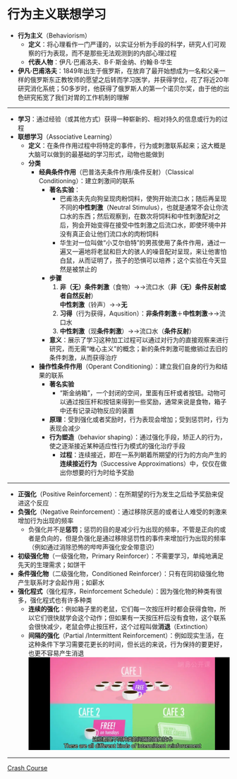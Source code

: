 # 行为主义联想学习
* **行为主义**（Behaviorism）
  * **定义**：将心理看作一门严谨的，以实证分析为手段的科学，研究人们可观察的行为表现，而不是那些无法观测到的内部心理过程
  * **代表人物**：伊凡·巴甫洛夫、B·F·斯金纳、约翰·B·华生
* **伊凡·巴甫洛夫**：1849年出生于俄罗斯，在放弃了最开始想成为一名和父亲一样的俄罗斯东正教牧师的愿望之后转而学习医学，并获得学位，花了将近20年研究消化系统；50多岁时，他获得了俄罗斯人的第一个诺贝尔奖，由于他的出色研究拓宽了我们对胃的工作机制的理解
---
* **学习**：通过经验（或其他方式）获得一种崭新的、相对持久的信息或行为的过程
* **联想学习**（Associative Learning）
  * **定义**：在条件作用过程中将特定的事件，行为或刺激联系起来；这大概是大脑可以做到的最基础的学习形式，动物也能做到
  * **分类**
    * **经典条件作用**（巴普洛夫条件作用/条件反射）（Classical Conditioning）：建立刺激间的联系
      * **著名实验**：
        * 巴甫洛夫先向狗呈现肉粉饲料，使狗开始流口水；随后再呈现不同的**中性刺激**（Neutral Stimulus），也就是通常不会让你流口水的东西；然后观察到，在数次将饲料和中性刺激配对之后，狗会开始变得在接受中性刺激之后流口水，即使环境中并没有真正会让他们流口水的肉粉饲料
        * 华生对一位叫做“小艾尔伯特”的男孩使用了条件作用，通过一遍又一遍地将老鼠和巨大的骇人的噪音配对呈现，来让他害怕白鼠，从而证明了，孩子的恐惧可以培养；这个实验在今天显然是被禁止的
      * **步骤**
        1. **非（无）条件刺激**（食物）→→流口水（**非（无）条件反射或者自然反射**）  
       **中性刺激**（铃声）→→**无**
        1. **习得**（行为获得，Aqusition）：**非条件刺激**＋**中性刺激**→→流口水
        2. **中性刺激**（现**条件刺激**）→→流口水（**条件反射**）
      * **意义**：展示了学习这种加工过程可以通过对行为的直接观察来进行研究，而无需“唯心主义”的概念；新的条件刺激可能撤销过去旧的条件刺激，从而获得治疗
    * **操作性条件作用**（Operant Conditioning）：建立我们自身的行为和结果的联系
      * **著名实验**
        * “斯金纳箱”，一个封闭的空间，里面有压杆或者按钮。动物可以通过按压杆和按钮来得到一些奖励，通常来说是食物，箱子中还有记录动物反应的装置
      * **原理**：受到强化或者奖励时，行为表现会增加；受到惩罚时，行为表现会减少
      * **行为塑造**（behavior shaping）：通过强化手段，矫正人的行为，使之逐渐接近某种适应性行为模式的强化治疗手段
        * **过程**：连续接近，即在一系列朝着所期望的行为的方向产生的**连续接近行为**（Successive Approximations）中，仅仅在做出你想要的行为时给予奖励
---
* **正强化**（Positive Reinforcement）：在所期望的行为发生之后给予奖励来促进这个反应
* **负强化**（Negative Reinforcement）：通过移除厌恶的或者让人难受的刺激来增加行为出现的频率
   * 负强化并不是**惩罚**；惩罚的目的是减少行为出现的频率，不管是正向的或者是负向的，但是负强化是通过移除惩罚性的事件来增加行为出现的频率（例如通过消除恐怖的哔哔声强化安全带意识）
* **初级强化物**（一级强化物，Primary Reinforcer）：不需要学习，单纯地满足先天的生理需求；如饼干
* **条件强化物**（二级强化物，Conditioned Reinforcer）：只有在同初级强化物产生联系时才会起作用；如薪水
* **强化程式**（强化程序，Reinforcement Schedule）：因为强化物的种类有很多，强化程式也有许多种类
  * **连续的强化**：例如箱子里的老鼠，它们每一次按压杆时都会获得食物，所以它们很快就学会这个动作；但如果有一天按压杆后没有食物，这个联系会很快减少，老鼠会停止按压杆，这个过程叫做**消退**（Extinction）
  * **间隔的强化**（Partial /Intermittent Reinforcement）：例如现实生活，在这种条件下学习需要花更长的时间，但长远的来说，行为保持的要更好，也更不容易产生消退
![](images/IntermittentReinforcement.png)
---
[Crash Course](https://www.bilibili.com/video/BV1Ax411N75Q?p=12)